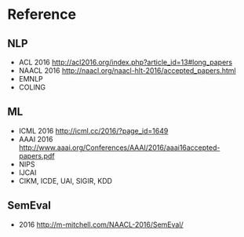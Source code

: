 # Reference

## NLP
- ACL 2016 http://acl2016.org/index.php?article_id=13#long_papers
- NAACL 2016 http://naacl.org/naacl-hlt-2016/accepted_papers.html
- EMNLP
- COLING

## ML
- ICML 2016 http://icml.cc/2016/?page_id=1649
- AAAI 2016 http://www.aaai.org/Conferences/AAAI/2016/aaai16accepted-papers.pdf
- NIPS
- IJCAI
- CIKM, ICDE, UAI, SIGIR, KDD

## SemEval
- 2016 http://m-mitchell.com/NAACL-2016/SemEval/
